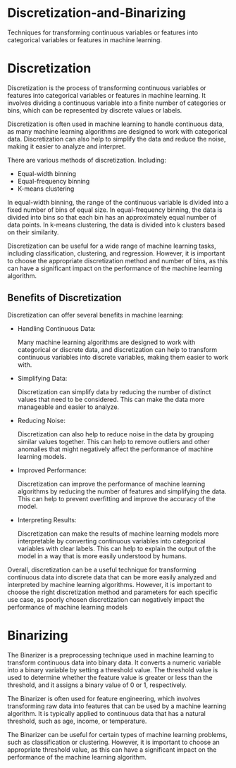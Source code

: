 # Discretization-and-Binarizing
Techniques for  transforming continuous variables or features into categorical variables or features in machine learning.

# Discretization

Discretization is the process of transforming continuous variables or features into categorical variables or features in machine learning. It involves dividing a continuous variable into a finite number of categories or bins, which can be represented by discrete values or labels.

Discretization is often used in machine learning to handle continuous data, as many machine learning algorithms are designed to work with categorical data. Discretization can also help to simplify the data and reduce the noise, making it easier to analyze and interpret.

There are various methods of discretization.
Including:
- Equal-width binning
- Equal-frequency binning
- K-means clustering

In equal-width binning, the range of the continuous variable is divided into a fixed number of bins of equal size. In equal-frequency binning, the data is divided into bins so that each bin has an approximately equal number of data points. In k-means clustering, the data is divided into k clusters based on their similarity.

Discretization can be useful for a wide range of machine learning tasks, including classification, clustering, and regression. However, it is important to choose the appropriate discretization method and number of bins, as this can have a significant impact on the performance of the machine learning algorithm.

## Benefits of Discretization 

Discretization can offer several benefits in machine learning:

- Handling Continuous Data:
 
    Many machine learning algorithms are designed to work with categorical or discrete data, and discretization can help to transform continuous variables into discrete variables, making them easier to work with.

- Simplifying Data: 

   Discretization can simplify data by reducing the number of distinct values that need to be considered. This can make the data more manageable and easier to analyze.

- Reducing Noise:

  Discretization can also help to reduce noise in the data by grouping similar values together. This can help to remove outliers and other anomalies that might negatively affect the performance of machine learning models.

- Improved Performance:

   Discretization can improve the performance of machine learning algorithms by reducing the number of features and simplifying the data. This can help to prevent overfitting and improve the accuracy of the model.

- Interpreting Results:

  Discretization can make the results of machine learning models more interpretable by converting continuous variables into categorical variables with clear labels. This can help to explain the output of the model in a way that is more easily understood by humans.

Overall, discretization can be a useful technique for transforming continuous data into discrete data that can be more easily analyzed and interpreted by machine learning algorithms. However, it is important to choose the right discretization method and parameters for each specific use case, as poorly chosen discretization can negatively impact the performance of machine learning models

# Binarizing
The Binarizer is a preprocessing technique used in machine learning to transform continuous data into binary data. It converts a numeric variable into a binary variable by setting a threshold value. The threshold value is used to determine whether the feature value is greater or less than the threshold, and it assigns a binary value of 0 or 1, respectively.

The Binarizer is often used for feature engineering, which involves transforming raw data into features that can be used by a machine learning algorithm. It is typically applied to continuous data that has a natural threshold, such as age, income, or temperature.

The Binarizer can be useful for certain types of machine learning problems, such as classification or clustering. However, it is important to choose an appropriate threshold value, as this can have a significant impact on the performance of the machine learning algorithm.



